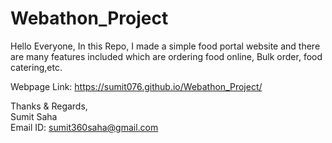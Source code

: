 # Webathon_Project
Hello Everyone, 
      In this Repo, I made a simple food portal website and there are many features included which are ordering food online,
      Bulk order, food catering,etc. 
     
Webpage Link: https://sumit076.github.io/Webathon_Project/

Thanks & Regards,                                                                                                      
Sumit Saha                                                                                                                     
Email ID: sumit360saha@gmail.com
